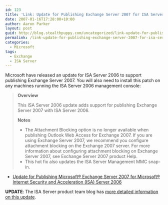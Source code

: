 ```yaml
---
id: 123
title: 'Link: Update for Publishing Exchange Server 2007 for ISA Server 2006'
date: 2007-01-16T17:28:00+10:00
author: Aaron Parker
layout: post
guid: http://blog.stealthpuppy.com/uncategorized/link-update-for-publishing-exchange-server-2007-for-isa-server-2006
permalink: /link-update-for-publishing-exchange-server-2007-for-isa-server-2006/
categories:
  - Microsoft
tags:
  - Exchange
  - ISA Server
---
```

Microsoft have released an update for ISA Server 2006 to support publishing Exchange Server 2007. You will also need to install this patch on any machines running the ISA Server 2006 management console:

> **Overview**
> 
> This ISA Server 2006 update adds support for publishing Exchange Server 2007 with ISA Server 2006.
> 
> **Notes**
> 
>   * The Attachment Blocking option is no longer available when publishing Outlook Web Access for Exchange 2007. If you are using Exchange Server 2007, we recommend you configure attachment blocking on the Exchange 2007 server. For more information about configuring attachment blocking on Exchange Server 2007, see Exchange Server 2007 product Help.
>   * This hot fix also updates the ISA Server Management MMC snap-in.

  * [Update for Publishing Microsoft® Exchange Server 2007 for Microsoft® Internet Security and Acceleration (ISA) Server 2006](http://www.microsoft.com/downloads/details.aspx?FamilyID=82b717ce-5b63-4098-8425-bbf4a5b7e09c&DisplayLang=en)

**UPDATE**: The ISA Server product team blog has [more detailed information on this update](http://blogs.technet.com/isablog/archive/2007/01/16/hotfix-released-that-supports-publishing-microsoft-exchange-server-2007-with-isa-server-2006.aspx).